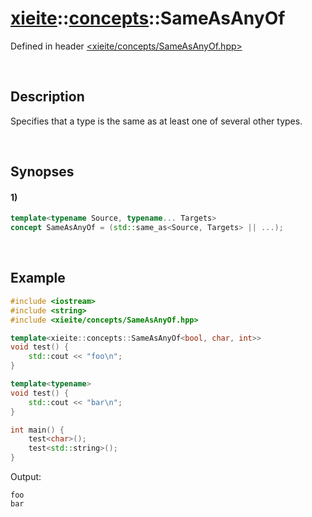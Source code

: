 # [xieite](../xieite.md)\:\:[concepts](../concepts.md)\:\:SameAsAnyOf
Defined in header [<xieite/concepts/SameAsAnyOf.hpp>](../../include/xieite/concepts/SameAsAnyOf.hpp)

&nbsp;

## Description
Specifies that a type is the same as at least one of several other types.

&nbsp;

## Synopses
#### 1)
```cpp
template<typename Source, typename... Targets>
concept SameAsAnyOf = (std::same_as<Source, Targets> || ...);
```

&nbsp;

## Example
```cpp
#include <iostream>
#include <string>
#include <xieite/concepts/SameAsAnyOf.hpp>

template<xieite::concepts::SameAsAnyOf<bool, char, int>>
void test() {
    std::cout << "foo\n";
}

template<typename>
void test() {
    std::cout << "bar\n";
}

int main() {
    test<char>();
    test<std::string>();
}
```
Output:
```
foo
bar
```
